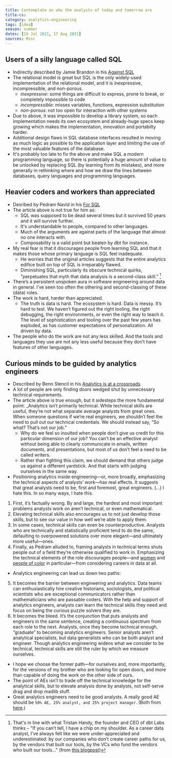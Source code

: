 ```yaml
---
title: Contemplate on who the analysts of today and tomorrow are
title-cs: 
category: analytics-engineering
tags: [idea]
season: summer
dates: [19 Jul 2021, 17 Aug 2021]
sources: Misc
---
```


## Users of a silly language called SQL
- Indirectly described by Jamie Brandon in his [Against SQL](https://scattered-thoughts.net/writing/against-sql)
- The relational model is great but SQL is the only widely-used implementation of the relational model, and it is inexpressive, incompressible, and non-porous.
	- *inexpressive*: some things are difficult to express, prone to break, or completely impossible to code
	- *incompressible*: misses variables, functions, expression substitution
	- *non-porous*: not too open for interaction with other systems
- Due to above, it was impossible to develop a library system, so each implementation needs its own ecosystem and already-huge specs keep growing which makes the implementation, innovation and portabilty harder.
- Additional design flaws in SQL database interfaces resulted in moving as much logic as possible to the application layer and limiting the use of the most valuable features of the database.
- It's probably too late to fix the above and make SQL a modern programming language, so there is potentially a huge amount of value to be unlocked by replacing SQL (by learning from its mistakes), and more generally in rethinking where and how we draw the lines between databases, query languages and programming languages.

## Heavier coders and workers than appreciated
- Desribed by Pedram Navid in his [For SQL](https://pedram.substack.com/p/for-sql)
- The article above is not true for him as:
	- SQL was supposed to be dead several times but it survived 50 years and it will survive further.
	- It's understandable to people, compared to other languages.
	- Much of the arguments are against parts of the language that almost no one interacts with.
	- Composability is a valid point but beaten by dbt for instance.
- My real fear is that it discourages people from learning SQL and that it makes those whose primary language is SQL feel inadequate.
	- He worries that the original articles suggests that the entire analytics edifice built on top of SQL is irreparably flawed.
	- Diminishing SQL, particularly its obscure technical quirks, "perpetuates that myth that data analysis is a second-class skill.” [^1]
- There’s a persistent unspoken aura in software engineering around data in general. I’ve seen too often the othering and second-classing of these (data) roles.
- The work is hard, harder than appreciated.
	- The truth is data is hard. The ecosystem is hard. Data is messy. It’s hard to test. We haven’t figured out the right tooling, the right debugging, the right environments, or even the right way to teach it. The level of sophistication and tooling over the past few years has exploded, as has customer expectations of personalization. All driven by data.
- The people who do the work are not any less skilled. And the tools and languages they use are not any less useful because they don’t have features of other languages.

## Curious minds to be guided by analytics engineers
- Described by Benn Stencil in his [Analytics is at a crossroads](https://benn.substack.com/p/analytics-is-at-a-crossroads)
- A lot of people are only finding doors wedged shut by unnecessary technical requirements.
- The article above is true enough, but it sidesteps the more fundamental point: _Analytics isn’t primarily technical. While technical skills are useful, they’re not what separate average analysts from great ones. When someone questions if we’re real engineers, we shouldn’t feel the need to pull out our technical credentials. We should instead say, “So what? That’s not our job.”
	-   Why do we feel so insulted when people don’t give us credit for this particular dimension of our job? You can’t be an effective analyst without being able to clearly communicate in emails, written documents, and presentations, but most of us don’t feel a need to be called writers.
	-   Rather than fighting this claim, we should demand that others judge us against a different yardstick. And that starts with judging ourselves in the same way.
- Positioning analytics inside engineering—or, more broadly, emphasizing the technical aspects of analysts’ work—has real effects. It suggests that great analysts need to be, first and foremost, great engineers. (...) I hate this. In so many ways, I hate this.
1. First, it’s factually wrong. By and large, the hardest and most important problems analysts work on aren’t technical, or even mathematical.
2. Elevating technical skills also encourages us to not just develop those skills, but to see our value in how well we’re able to apply them.
3. In some cases, technical skills can even be counterproductive.  Analysts who are technically and statistically proficient tend to do the same, defaulting to overpowered solutions over more elegant—and ultimately more useful—ones.
4. Finally, as Pedram alluded to, framing analysts in technical terms shuts people out of a field they’re otherwise qualified to work in. Emphasizing the technical elements of the role discourages people—and [women](https://hbr.org/2014/08/why-women-dont-apply-for-jobs-unless-theyre-100-qualified) and [people of color](https://www.gem.com/blog/creating-an-inclusive-job-description) in particular—from considering careers in data at all.
- Analytics engineering can lead us down two paths:
5. It becomes the barrier between engineering and analytics. Data teams can enthusiastically hire creative historians, sociologists, and political scientists who are exceptional communicators rather than mathematicians who are passable coders. With the help and support of analytics engineers, analysts can learn the technical skills they need and focus on being the curious puzzle solvers they are.
6. It becomes the bleed. It’s the conjunction that puts analysts and engineers in the same sentence, creating a continuous spectrum from each role to the next. Analysts, once they become technical enough, “graduate” to becoming analytics engineers. Senior analysts aren’t analytical specialists, but data generalists who can be both analyst and engineer. Though analytics engineering widens what we consider to be technical, technical skills are still the ruler by which we measure ourselves.
- I hope we choose the former path—for ourselves and, more importantly, for the versions of my brother who are looking for open doors, and more than capable of doing the work on the other side of ours.
- The point of AEs isn’t to trade off the technical knowledge for the analytical skills, but to elevate analysis done by analysts, not self-serve drag and drop madlib stuff.
- Great analytics engineers need to be good analysts. A really good AE should be `50% AE, 25% analyst, and 25% project manager`. (Both from [here](https://getdbt.slack.com/archives/C02A4CHCD2S/p1628256268037000).)

 [^1]: That's in line with what Tristan Handy, the founder and CEO of dbt Labs thinks – "If you can’t tell, I have a chip on my shoulder. As a career data analyst, I’ve always felt like we were under-appreciated and underestimated: by our companies who don’t create career paths for us, by the vendors that built our tools, by the VCs who fund the vendors who built our tools..." (from [this blogpost](https://blog.getdbt.com/fishtown-analytics-announces-29-5m-fundraise/))